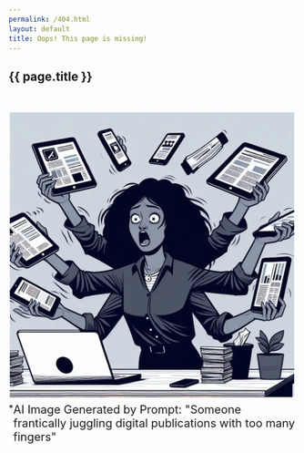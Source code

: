 ```yaml
---
permalink: /404.html
layout: default
title: Oops! This page is missing!
---
```


<main>
  <section class="title-block">
    <h1>{{ page.title }}</h1>
  </section>
  <section style='margin-top: 50px;'>
    <div style='display:flex; justify-content:center;'>
        <img src="/assets/images/404.webp" style='width: 500px;' alt="A frantic publisher" />
    </div>
    <div style='display:flex; justify-content:center; font-size: 15pt; margin-top: 10px'>
        <sup>*</sup>AI Image Generated by Prompt: "Someone frantically juggling digital publications with too many fingers"
    </div>
  </section>
</main>
